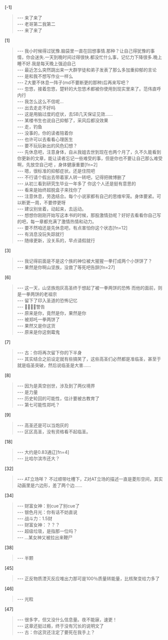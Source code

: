 
[-1] 
>--- 来了来了<br>
>--- 老哥第二我第二<br>
>--- 来了来了<br>

[1] 
>--- 我小时候得过犹豫.脑袋里一直在回想事情.那种？让自己得犹豫的事情，你会迷失.一天到晚时间过得很快.都没忙什么事，记忆力下降很多.晚上睡不好.我是每天晚上强迫自己<br>
>--- 最近怎么突然跳出来一大群学徒和弟子发表了那么多加重抑郁的言论<br>
>--- 是和我不想写作业一样么<br>
>--- Z大要不休息一阵子(md不要断更的那种)后再来写吧？<br>
>--- 忽悠，接着忽悠，楚轩的大忽悠术都被你使用到现实里来了。范伟直呼内行<br>
>--- 我怎么这么不信呢…<br>
>--- 出去走走不好吗<br>
>--- 这是用脑过度的症状，去SB几天保证见效……<br>
>--- 某楼书生也说自己抑郁了，采风后都没效果<br>
>--- 走，钓鱼<br>
>--- 没事的，你的读者陪着你<br>
>--- 也许可以去看看心理医生<br>
>--- 要不玩玩新出的风色幻想？<br>
>--- 先休息吧，注意身体，自从我姐去世到现在也两个月了，久不久能看到你更新的文章，能让读者忘记一些难受的事，但是你也不要让自己那么难受啊，先放空自己吧	，身体健康重要[fn=2]<br>
>--- 嗯，很标准的抑郁症状。还是住院吧<br>
>--- 不行请个假出去带着家人转一转吧，记得把微博删了<br>
>--- 从初三看到研究生毕业一年多了  你这个人还是挺有意思的<br>
>--- 看来是始终超脱盒子来找你了<br>
>--- 注意休息，劳逸结合。每个小说家都有自己的思维牢笼。身体要紧。可以断更一周，不要停更呀<br>
>--- 建议别坐着，动起来，去运动。<br>
>--- 想想你刚刚开始写这本书的时候，那股激情劲呢？好好去看看你自己写的吧，每一章都充满了激情热情和动力。<br>
>--- 要不然咱还是先休息吧，有点害怕你这个状态[fn=12]<br>
>--- 有消息没玩失踪就行<br>
>--- 随缘更新，没关系的，早点请假就行<br>

[3] 
>--- 我记得前面是不是这个族的神位被大猩猩一拳打成两个小饼饼了？<br>
>--- 果然是你啊山坚族，没救了等死吧告辞[fn=27]<br>

[6] 
>--- 这一天，山坚族炮灰高圣终于想起了被一拳两饼的恐怖
而他的面前，则是一拳两饼的老祖宗<br>
>--- 留下了印入圣道的恐怖记忆<br>
>--- 🍪👊🏻🍪警告<br>
>--- 原来是你，竟然是你，果然是你<br>
>--- 被郑吒一拳两饼了<br>
>--- 果然又是你这货<br>
>--- 原来是你这倒霉鬼<br>

[7] 
>--- 古：你将再次留下你的下半身<br>
>--- 其实结合之前设定就有些搞笑了，这些高圣们必然都是准临圣，甚至于就是临圣突破，然后说临圣是大害……<br>

[8] 
>--- 因为是真空创世，涉及到了两仪境界<br>
>--- 是力量<br>
>--- 历史轮回的可能性，估计要被古教育了<br>
>--- 第七可能性郑吒？<br>

[9] 
>--- 高圣还是可以当炮灰的<br>
>--- 区区高圣，没有资格看不起临圣。<br>

[18] 
>--- 大约是0.83通辽[fn=4]<br>
>--- 比哈尔滨市还大？<br>

[32] 
>--- AT立场咩？
不过顺带吐槽下，Z对AT立场的描述一直是菱形空间，其实动画里是六边形，差了两个边……<br>

[34] 
>--- 财富女神：别cue了别cue了<br>
>--- 银色月光：你有话不妨直说<br>
>--- 战斗力：1.5财<br>
>--- 财富女神：？？？<br>
>--- 超级垃圾，是指那一位吗？<br>
>--- ...某女神又被拉出来鞭尸<br>

[38] 
>--- 半颗<br>

[45] 
>--- 正反物质湮灭反应堆出力那可是100％质量转能量，比核聚变给力多了<br>

[46] 
>--- 光粒<br>

[47] 
>--- 很多字，但又没什么信息量。夜不能寐，速更！<br>
>--- 这章还挺过瘾，终于没有冗长的说明文了<br>
>--- 古：你这货还注定了要死在我手上？<br>
